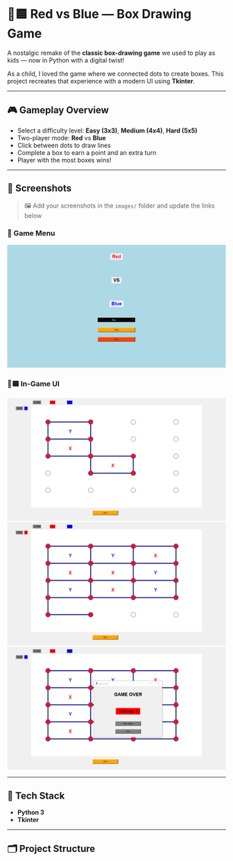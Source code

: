 # 🔴🟦 Red vs Blue — Box Drawing Game

A nostalgic remake of the **classic box-drawing game** we used to play as kids — now in Python with a digital twist!

As a child, I loved the game where we connected dots to create boxes. This project recreates that experience with a modern UI using **Tkinter**.

---

## 🎮 Gameplay Overview

- Select a difficulty level: **Easy (3x3)**, **Medium (4x4)**, **Hard (5x5)**
- Two-player mode: **Red** vs **Blue**
- Click between dots to draw lines
- Complete a box to earn a point and an extra turn
- Player with the most boxes wins!

---

## 📸 Screenshots

> 🖼️ Add your screenshots in the `images/` folder and update the links below

### 🎯 Game Menu  
![Game Menu](images/menu.png)

### 🔴🟦 In-Game UI  
![Game Board](images/Screenshot1.png)
![Game Board](images/Screenshot2.png)
![Game Board](images/Screenshot3.png)

---

## 🔧 Tech Stack

- **Python 3**
- **Tkinter**

---

## 🗂️ Project Structure

